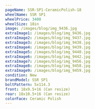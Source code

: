 ```yaml
---
pageName: SSR-SP1-CeramicPolish-18
wheelName: SSR SP1
wheelPrice: 3400
wheelSize: 18in
image: /images/blog/img_9436.jpg
extraImage1: /images/blog/img_9436.jpg
extraImage2: /images/blog/img_9437.jpg
extraImage3: /images/blog/img_9438.jpg
extraImage4: /images/blog/img_9439.jpg
extraImage5: /images/blog/img_9440.jpg
extraImage6: /images/blog/img_9442.jpg
extraImage7: /images/blog/img_9456.jpg
extraImage8: /images/blog/img_9458.jpg
extraImage9: /images/blog/img_9459.jpg
condition: New
brandModel: SSR SP1
boltPattern: 5x114.3
front: 18x9.5+16 (Can resize)
rear: 18x10.5+16 (Can resize)
colorFace: Ceramic Polish
---
```

